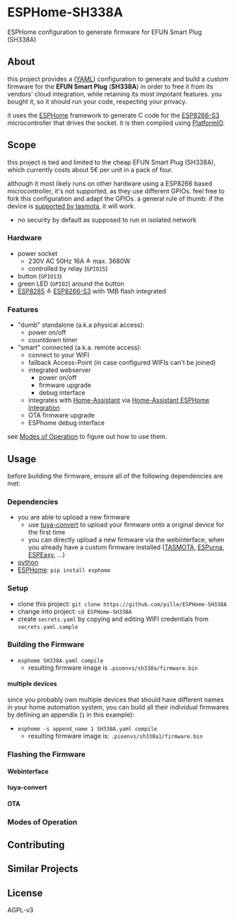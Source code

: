 # ESPHome-SH338A
ESPHome configuration to generate firmware for EFUN Smart Plug (SH338A)


## About
this project provides a ([YAML](https://yaml.org)) configuration to generate and build a custom firmware for the **EFUN Smart Plug** (**SH338A**) in order to free it from its vendors' cloud integration, while retaining its most impotant features. you bought it, so it should run your code, respecting your privacy.

it uses the [ESPHome](https://esphome.io) framework to generate C code for the [ESP8266-S3](https://fccid.io/2AKBPESP8266-S3/User-Manual/User-Manual-3594791) microcontroller that drives the socket.
it is then compiled using [PlatformIO](https://platformio.org).


## Scope

this project is tied and limited to the cheap EFUN Smart Plug (SH338A), which currently costs about 5€ per unit in a pack of four.

although it most likely runs on other hardware using a ESP8266 based microcontroller, it's not supported, as they use different GPIOs. feel free to fork this configuration and adapt the GPIOs.
a general rule of thumb: if the device is [supported by tasmota](https://tasmota.github.io/docs/devices/Other-Devices/#plugssockets), it will work.

* no security by default as supposed to run in isolated network


### Hardware
* power socket
  * 230V AC 50Hz 16A ≙ max. 3680W
  * controlled by relay (`GPIO15`)
* button (`GPIO13`)
* green LED (`GPIO2`) around the button
* [ESP8285](https://www.espressif.com/sites/default/files/documentation/0a-esp8285_datasheet_en.pdf) ≙ [ESP8266-S3](https://fccid.io/2AKBPESP8266-S3/User-Manual/User-Manual-3594791) with 1MB flash integrated

### Features
* "dumb" standalone (a.k.a physical access):
  * power on/off
  * countdown timer
* "smart" connected (a.k.a. remote access):
  * connect to your WIFI
  * fallback Access-Point (in case configured WIFIs can't be joined)
  * integrated webserver
    * power on/off
    * firmware upgrade
    * debug interface
  * integrates with [Home-Assistant](https://hass.io) via [Home-Assistant ESPHome Integration](https://www.home-assistant.io/integrations/esphome)
  * OTA firmware upgrade
  * ESPhome debug interface 

see [Modes of Operation](#Modes-of-Operation) to figure out how to use them.


## Usage
before building the firmware, ensure all of the following dependencies are met:

### Dependencies
* you are able to upload a new firmware
  * use [tuya-convert](https://github.com/ct-Open-Source/tuya-convert) to upload your firmware onto a original device for the first time
  * you can directly upload a new firmware via the webinterface, when you already have a custom firmware installed ([TASMOTA](https://tasmota.github.io/docs), [ESPurna](https://github.com/xoseperez/espurna), [ESPEasy](https://www.letscontrolit.com/wiki/index.php?title=ESPEasy), ...)
* [python](https://www.python.org)
* [ESPHome](https://esphome.io): `pip install esphome`

### Setup
* clone this project: `git clone https://github.com/pille/ESPHome-SH338A`
* change into project: `cd ESPHome-SH338A`
* create `secrets.yaml` by copying and editing WIFI credentials from `secrets.yaml.sample`

### Building the Firmware
* `esphome SH338A.yaml compile`
  * resulting firmware image is `.pioenvs/sh338a/firmware.bin`

#### multiple devices
since you probably own multiple devices that should have different names in your home automation system, you can build all their individual firmwares by defining an appendix (`1` in this example):

* `esphome -s append_name 1 SH338A.yaml compile`
  * resulting firmware image is: `.pioenvs/sh338a1/firmware.bin`

### Flashing the Firmware

#### Webinterface
#### tuya-convert
#### OTA


### Modes of Operation


## Contributing

## Similar Projects

## License
AGPL-v3
